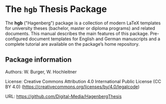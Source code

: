 # The `hgb` Thesis Package

The **hgb** ("Hagenberg") package is a collection of modern LaTeX templates for
university theses (bachelor, master or diploma programs) and related documents.
This manual describes the main features of this package. Pre-configured document
templates for English and German manuscripts and a complete tutorial are available
on the package’s home repository.


## Package information

Authors:
	W. Burger, W. Hochleitner

License:
	Creative Commons Attribution 4.0 International Public License (CC BY 4.0)
	(https://creativecommons.org/licenses/by/4.0/legalcode)
	
URL:
	https://github.com/Digital-Media/HagenbergThesis

